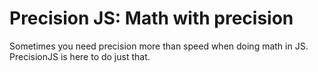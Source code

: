 # Precision JS: Math with precision

Sometimes you need precision more than speed when doing math in JS.
PrecisionJS is here to do just that.
